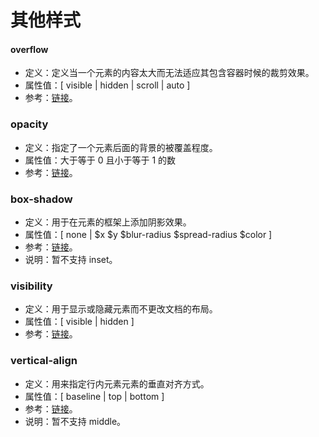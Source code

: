 # 其他样式

#### overflow

- 定义：定义当一个元素的内容太大而无法适应其包含容器时候的裁剪效果。
- 属性值：[ visible | hidden | scroll | auto ]
- 参考：[链接](https://developer.mozilla.org/zh-CN/docs/Web/CSS/overflow)。

### opacity

- 定义：指定了一个元素后面的背景的被覆盖程度。
- 属性值：大于等于 0 且小于等于 1 的数
- 参考：[链接](https://developer.mozilla.org/zh-CN/docs/Web/CSS/opacity)。

### box-shadow

- 定义：用于在元素的框架上添加阴影效果。
- 属性值：[ none | \$x \$y \$blur-radius \$spread-radius \$color ]
- 参考：[链接](https://developer.mozilla.org/zh-CN/docs/Web/CSS/box-shadow)。
- 说明：暂不支持 inset。

### visibility

- 定义：用于显示或隐藏元素而不更改文档的布局。
- 属性值：[ visible | hidden ]
- 参考：[链接](https://developer.mozilla.org/zh-CN/docs/Web/CSS/visibility)。

### vertical-align

- 定义：用来指定行内元素元素的垂直对齐方式。
- 属性值：[ baseline | top | bottom ]
- 参考：[链接](https://developer.mozilla.org/zh-CN/docs/Web/CSS/vertical-align)。
- 说明：暂不支持 middle。
